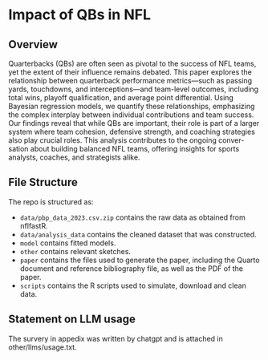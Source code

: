 # Impact of QBs in NFL

## Overview
Quarterbacks (QBs) are often seen as pivotal to the success of NFL teams, yet the extent of their influence remains 
debated. This paper explores the relationship between quarterback performance metrics—such as passing yards, touchdowns, 
and interceptions—and team-level outcomes, including total wins, playoff qualification, and average point differential. 
Using Bayesian regression models, we quantify these relationships, emphasizing the complex interplay between individual 
contributions and team success. Our findings reveal that while QBs are important, their role is part of a larger system 
where team cohesion, defensive strength, and coaching strategies also play crucial roles. This analysis contributes to 
the ongoing conver- sation about building balanced NFL teams, offering insights for sports analysts, coaches, and 
strategists alike.

## File Structure

The repo is structured as:

-   `data/pbp_data_2023.csv.zip` contains the raw data as obtained from nflfastR.
-   `data/analysis_data` contains the cleaned dataset that was constructed.
-   `model` contains fitted models. 
-   `other` contains relevant sketches.
-   `paper` contains the files used to generate the paper, including the Quarto document and reference bibliography file, as well as the PDF of the paper. 
-   `scripts` contains the R scripts used to simulate, download and clean data.

## Statement on LLM usage
The survery in appedix was written by chatgpt and is attached in other/llms/usage.txt.
